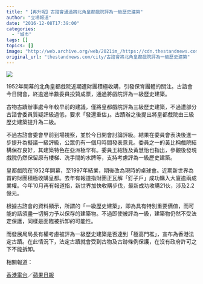```yaml
---
title: "【再升呢】古諮會通過將北角皇都戲院評為一級歷史建築"
author: "立場報道"
date: "2016-12-08T17:39:00"
categories:
  - "城市"
tags: []
topics: []
image: "http://web.archive.org/web/2021im_/https://cdn.thestandnews.com/media/photos/cache/north-25_fKK3X_1200x0.png"
original_url: "thestandnews.com/city/古諮會將北角皇都戲院評為一級歷史建築"
---
```

![](http://web.archive.org/web/2021im_/https://cdn.thestandnews.com/media/photos/cache/north-25_fKK3X_1200x0.png)

1952年開幕的北角皇都戲院近期遭財團積極收購，引發保育團體的關注。古諮會今日開會，終逾過半數委員投贊成票，通過將戲院評為一級歷史建築。

古物古蹟辦事處今年較早前的建議，僅將皇都戲院評為三級歷史建築，不過遭部分古諮會委員質疑評級過低，要求「發還重估」。古蹟辦之後提出將皇都戲院由三級歷史建築提升為二級。

不過古諮會委會早前到場視察，並於今日開會討論評級。結果在委員會表決後進一步提升為擬議一級評級，公眾仍有一個月時間發表意見。委員之一的黃比稱戲院結構保存良好，其建築特色在亞洲極罕有。委員王紹恆及黃慧怡也指出，參觀後發現戲院仍然保留原有樓梯、洗手間的水牌等，支持考慮評為一級歷史建築。

皇都戲院在1952年開幕，至1997年結業，期後改為現時的桌球會。近期新世界為首的財團積極收購皇都。去年有報道指財團正瓦解「釘子戶」成功購入大廈逾兩成業權。今年10月再有報道指，新世界加快收購步伐，最新成功收購21伙，涉及2.2億元。

根據古諮會的資料顯示，所謂的「一級歷史建築」，即為具有特別重要價值，而可能的話須盡一切努力予以保存的建築物。不過即使被評為一級，建築物仍然不受法定保護，同樣是面臨被拆卸的可能性。

而發展局局長有權考慮被評為一級歷史建築是否達到「極高門檻」，宣布為香港法定古蹟。在此情況下，法定古蹟就會受到古物及古跡條例保護，在沒有政府許可之下不能拆卸。

相關報道：

[香港電台](http://web.archive.org/web/20210628092228/http://news.rthk.hk/rthk/ch/component/k2/1301123-20161208.htm)／[蘋果日報](http://web.archive.org/web/20210628092228/http://hk.apple.nextmedia.com/realtime/news/20161208/56020308)